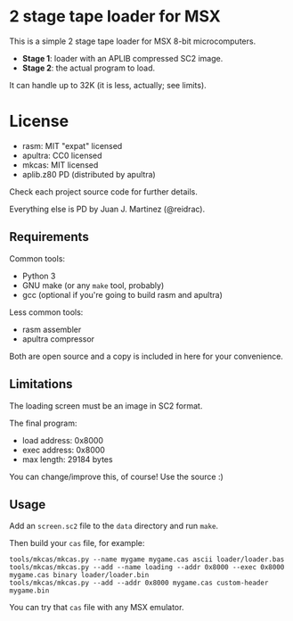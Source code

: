 # 2 stage tape loader for MSX

This is a simple 2 stage tape loader for MSX 8-bit microcomputers.

 - **Stage 1**: loader with an APLIB compressed SC2 image.
 - **Stage 2**: the actual program to load.

It can handle up to 32K (it is less, actually; see limits).

# License

 - rasm: MIT "expat" licensed
 - apultra: CC0 licensed
 - mkcas: MIT licensed
 - aplib.z80 PD (distributed by apultra)

Check each project source code for further details.

Everything else is PD by Juan J. Martinez (@reidrac).

## Requirements

Common tools:

 - Python 3
 - GNU make (or any `make` tool, probably)
 - gcc (optional if you're going to build rasm and apultra)

Less common tools:

 - rasm assembler
 - apultra compressor

Both are open source and a copy is included in here for your convenience.

## Limitations

The loading screen must be an image in SC2 format.

The final program:

 - load address: 0x8000
 - exec address: 0x8000
 - max length: 29184 bytes

You can change/improve this, of course! Use the source :)

## Usage

Add an `screen.sc2` file to the `data` directory and run `make`.

Then build your `cas` file, for example:

```
tools/mkcas/mkcas.py --name mygame mygame.cas ascii loader/loader.bas
tools/mkcas/mkcas.py --add --name loading --addr 0x8000 --exec 0x8000 mygame.cas binary loader/loader.bin
tools/mkcas/mkcas.py --add --addr 0x8000 mygame.cas custom-header mygame.bin
```

You can try that `cas` file with any MSX emulator.

